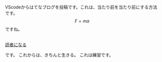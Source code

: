 <!--
{"id":"6801883189074871958","title":"練習","categories":["カテゴリー","    練習"],"updated":"2024-01-14T00:47:58+09:00","edited":"2024-01-14T02:22:11+09:00","draft":"no"}
-->


VScodeからはてなブログを投稿です。これは、当たり前を当たり前にする方法です。
$$
F = ma
$$
ですね。
</div>
<br /><a href="http://blog.hatena.ne.jp/selfishegg/selfishegg.hatenablog.com/subscribe" target="_blank" rel="noopener">読者になる</a></p>
です。
これからは、きちんと生きる。
これは練習です。